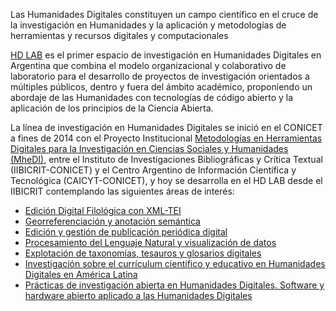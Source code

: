 Las Humanidades Digitales constituyen un campo científico en el cruce de la investigación en Humanidades y la aplicación y metodologías de herramientas y recursos digitales y computacionales

[HD LAB](https://iibicrit.conicet.gov.ar/wp-content/uploads/sites/214/2025/08/RS-2023-145401541-APN-DIRCONICET.pdf) es el primer espacio de investigación en Humanidades Digitales en Argentina que combina el modelo organizacional y colaborativo de laboratorio para el desarrollo de proyectos de investigación orientados a múltiples públicos, dentro y fuera del ámbito académico, proponiendo un abordaje de las Humanidades con tecnologías de código abierto y la aplicación de los principios de la Ciencia Abierta.

La línea de investigación en Humanidades Digitales se inició en el CONICET a fines de 2014 con el Proyecto Institucional [Metodologías en Herramientas Digitales para la Investigación en Ciencias Sociales y Humanidades (MheDI)](https://vocabularios.caicyt.gov.ar/hitoscaicyt/index.php?tema=339&/2016-se-desarrolla-el-micrositio-del-proyecto-institucional), entre el Instituto de Investigaciones Bibliográficas y Crítica Textual (IIBICRIT-CONICET) y el Centro Argentino de Información Científica y Tecnológica (CAICYT-CONICET), y hoy se desarrolla en el HD LAB desde el IIBICRIT contemplando las siguientes áreas de interés:

* [Edición Digital Filológica con XML-TEI](https://hdlab.space/biblioteca-digital/)
* [Georreferenciación y anotación semántica](https://hdlab.space/argentina-y-conquista-del-rio-de-la-plata)
* [Edición y gestión de publicación periódica digital](https://revistas.uned.es/index.php/RHD/about)
* [Procesamiento del Lenguaje Natural y visualización de datos](https://hdlab.space/explora/)
* [Explotación de taxonomías, tesauros y glosarios digitales](https://hdlab.space/proyectos/) 
* [Investigación sobre el currículum científico y educativo en Humanidades Digitales en América Latina](https://www.aacademica.org/gimena.delrio.riande/167.pdf)
* [Prácticas de investigación abierta en Humanidades Digitales. Software y hardware abierto aplicado a las Humanidades Digitales](https://revistas.unlp.edu.ar/publicaahd/article/view/14468)
